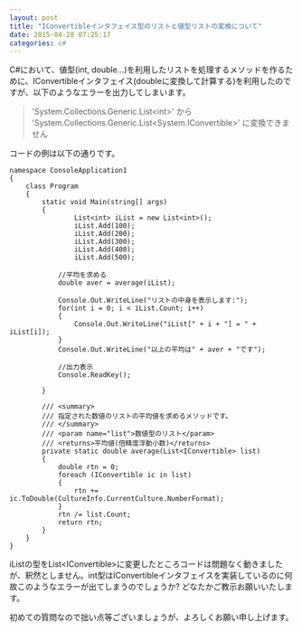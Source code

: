 ```yaml
---
layout: post
title: "IConvertibleインタフェイス型のリストと値型リストの変換について"
date: 2015-04-28 07:25:17
categories: c#
---
```

<p>C#において、値型(int, double...)を利用したリストを処理するメソッドを作るために、IConvertibleインタフェイス(doubleに変換して計算する)を利用したのですが、以下のようなエラーを出力してしまいます。</p>

<blockquote>
  <p>'System.Collections.Generic.List&lt;int&gt;' から 'System.Collections.Generic.List&lt;System.IConvertible&gt;' に変換できません</p>
</blockquote>

<p>コードの例は以下の通りです。</p>

<pre><code>namespace ConsoleApplication1
{
    class Program
    {
        static void Main(string[] args)
        {
                List&lt;int&gt; iList = new List&lt;int&gt;();
                iList.Add(100);
                iList.Add(200);
                iList.Add(300);
                iList.Add(400);
                iList.Add(500);

            //平均を求める
            double aver = average(iList);

            Console.Out.WriteLine("リストの中身を表示します:");
            for(int i = 0; i &lt; iList.Count; i++)
            {
                Console.Out.WriteLine("iList[" + i + "] = " + iList[i]);
            }
            Console.Out.WriteLine("以上の平均は" + aver + "です");

            //出力表示
            Console.ReadKey();

        }

        /// &lt;summary&gt;
        /// 指定された数値のリストの平均値を求めるメソッドです。
        /// &lt;/summary&gt;
        /// &lt;param name="list"&gt;数値型のリスト&lt;/param&gt;
        /// &lt;returns&gt;平均値(倍精度浮動小数)&lt;/returns&gt;
        private static double average(List&lt;IConvertible&gt; list)
        {
            double rtn = 0;
            foreach (IConvertible ic in list)
            {
                rtn += ic.ToDouble(CultureInfo.CurrentCulture.NumberFormat);
            }
            rtn /= list.Count;
            return rtn;
        }
    }
}
</code></pre>

<p>iListの型をList&lt;IConvertible&gt;に変更したところコードは問題なく動きましたが、釈然としません。int型はIConvertibleインタフェイスを実装しているのに何故このようなエラーが出てしまうのでしょうか? どなたかご教示お願いいたします。</p>

<p>初めての質問なので拙い点等ございましょうが、よろしくお願い申し上げます。</p>
